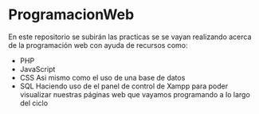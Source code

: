 # ProgramacionWeb
En este repositorio se subirán las practicas se se vayan realizando acerca de la programación web con ayuda de recursos como:
  - PHP
  - JavaScript
  - CSS
 Asi mismo como el uso de una base de datos
  - SQL
Haciendo uso de el panel de control de Xampp para poder visualizar nuestras páginas web que vayamos programando a lo largo del ciclo
